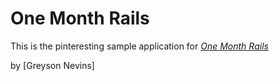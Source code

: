 # One Month Rails

This is the pinteresting sample application for 
[*One Month Rails*](http://onemonthrails.com)

by [Greyson Nevins]